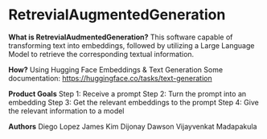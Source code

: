 # RetrevialAugmentedGeneration

**What is RetrevialAudmentedGeneration?**
This software capable of transforming text into embeddings, 
followed by utilizing a Large Language Model to retrieve 
the corresponding textual information.

**How?**
Using Hugging Face Embeddings & Text Generation
Some documentation: https://huggingface.co/tasks/text-generation

**Product Goals**
Step 1: Receive a prompt
Step 2: Turn the prompt into an embedding
Step 3: Get the relevant embeddings to the prompt
Step 4: Give the relevant information to a model

**Authors**
Diego Lopez
James Kim
Dijonay Dawson
Vijayvenkat Madapakula
